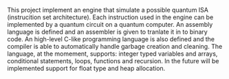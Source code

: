 This project implement an engine that simulate a possible quantum ISA (instrucition set architecture).
Each instruction used in the engine can be implemented by a quantum circuit on a quantum computer.
An assembly language is defined and an assembler is given to tranlate it in to binary code. An 
high-level C-like programming language is also defined and the compiler is able to automatically 
handle garbage creation and cleaning.
The language, at the momement, supports: integer typed variables and arrays, conditional statements, 
loops, functions and recursion. In the future will be implemented support for float type and heap 
allocation.   